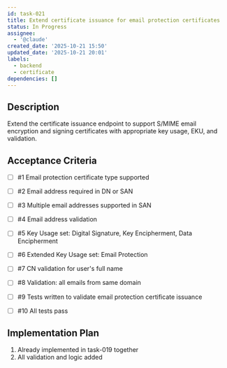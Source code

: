 ```yaml
---
id: task-021
title: Extend certificate issuance for email protection certificates
status: In Progress
assignee:
  - '@claude'
created_date: '2025-10-21 15:50'
updated_date: '2025-10-21 20:01'
labels:
  - backend
  - certificate
dependencies: []
---
```


## Description

<!-- SECTION:DESCRIPTION:BEGIN -->
Extend the certificate issuance endpoint to support S/MIME email encryption and signing certificates with appropriate key usage, EKU, and validation.
<!-- SECTION:DESCRIPTION:END -->

## Acceptance Criteria
<!-- AC:BEGIN -->
- [ ] #1 Email protection certificate type supported
- [ ] #2 Email address required in DN or SAN
- [ ] #3 Multiple email addresses supported in SAN
- [ ] #4 Email address validation
- [ ] #5 Key Usage set: Digital Signature, Key Encipherment, Data Encipherment
- [ ] #6 Extended Key Usage set: Email Protection
- [ ] #7 CN validation for user's full name
- [ ] #8 Validation: all emails from same domain

- [ ] #9 Tests written to validate email protection certificate issuance
- [ ] #10 All tests pass
<!-- AC:END -->

## Implementation Plan

<!-- SECTION:PLAN:BEGIN -->
1. Already implemented in task-019 together
2. All validation and logic added
<!-- SECTION:PLAN:END -->

